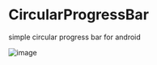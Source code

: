 # CircularProgressBar
simple circular progress bar for android

![image](http://github.com/itmyhome2013/readme_add_pic/raw/master/images/nongshalie.jpg)
